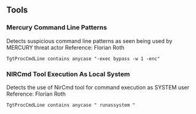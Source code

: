 ## Tools

### Mercury Command Line Patterns

Detects suspicious command line patterns as seen being used by MERCURY threat actor
Reference: Florian Roth

```
TgtProcCmdLine contains anycase "-exec bypass -w 1 -enc"
```

### NIRCmd Tool Execution As Local System

Detects the use of NirCmd tool for command execution as SYSTEM user
Reference: Florian Roth

```
TgtProcCmdLine contains anycase " runassystem "
```
